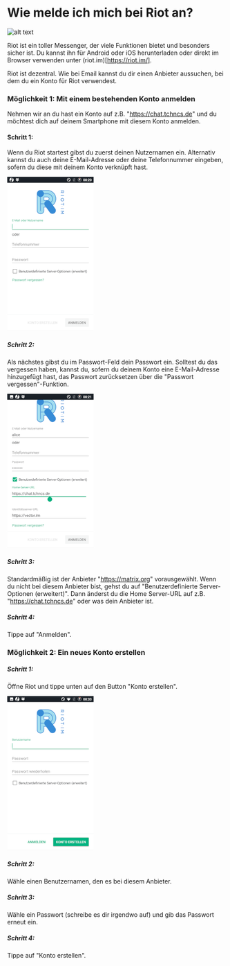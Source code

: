 # Wie melde ich mich bei Riot an?

![alt text](https://about.riot.im/images/home-communication.png)

Riot ist ein toller Messenger, der viele Funktionen bietet und besonders sicher ist. Du kannst ihn für Android oder iOS herunterladen oder direkt im Browser verwenden unter (riot.im)[https://riot.im/].

Riot ist dezentral. Wie bei Email kannst du dir einen Anbieter aussuchen, bei dem du ein Konto für Riot verwendest.


### Möglichkeit 1: Mit einem bestehenden Konto anmelden
Nehmen wir an du hast ein Konto auf z.B. "https://chat.tchncs.de" und du möchtest dich auf deinem Smartphone mit diesem Konto anmelden.

#### Schritt 1:
Wenn du Riot startest gibst du zuerst deinen Nutzernamen ein. Alternativ kannst du auch deine E-Mail-Adresse oder deine Telefonnummer eingeben, sofern du diese mit deinem Konto verknüpft hast. 

![alt text](/assets/images/riottutorial1.png)

##### Schritt 2:
Als nächstes gibst du im Passwort-Feld dein Passwort ein. Solltest du das vergessen haben, kannst du, sofern du deinem Konto eine E-Mail-Adresse hinzugefügt hast, das Passwort zurücksetzen über die "Passwort vergessen"-Funktion. 

![alt text](/assets/images/riottutorial2.png)

##### Schritt 3:
Standardmäßig ist der Anbieter "https://matrix.org" vorausgewählt. Wenn du nicht bei diesem Anbieter bist, gehst du auf "Benutzerdefinierte Server-Optionen (erweitert)". Dann änderst du die Home Server-URL auf z.B. "https://chat.tchncs.de" oder was dein Anbieter ist.

##### Schritt 4:
Tippe auf "Anmelden".

### Möglichkeit 2: Ein neues Konto erstellen

##### Schritt 1:
Öffne Riot und tippe unten auf den Button "Konto erstellen".

![alt text](/assets/images/riottutorial3.png)

##### Schritt 2:
Wähle einen Benutzernamen, den es bei diesem Anbieter.

##### Schritt 3:
Wähle ein Passwort (schreibe es dir irgendwo auf) und gib das Passwort erneut ein.

##### Schritt 4:
Tippe auf "Konto erstellen".
